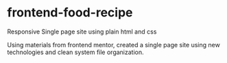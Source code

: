 # frontend-food-recipe
Responsive Single page site using plain html and css

Using materials from frontend mentor, created a single page site using new technologies and clean system file organization.
